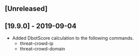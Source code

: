 ## [Unreleased]


## [19.9.0] - 2019-09-04

 - Added DbotScore calculation to the following commands.
   - threat-crowd-ip
   - threat-crowd-domain
 
